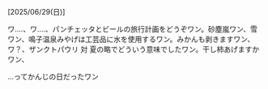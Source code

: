 [2025/06/29(日)]

ワ....、ワ....、パンチェッタとビールの旅行計画をどうぞワン。砂塵嵐ワン、雪ワン、鳴子温泉みやげは工芸品に水を使用するワン。みかんも剥きますワン、ワ？、ザンクトパウリ 対 夏の略でどういう意味でしたワン。干し柿あげますかワン、

...ってかんじの日だったワン